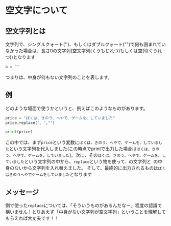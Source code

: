 # 空文字について
## 空文字列とは
文字列で、シングルクォート('')、もしくはダブルクォート("")で何も囲まれていなかった場合は、長さ0の文字列(空文字列(くうもじれつ)もしくは空列(くうれつ))となります
```python
a = ""
```
つまりは、中身が何もない文字列のことを表します。
## 例
どのような場面で使うかというと、例えばこのようなものがあります。
```python
price = "ぼくは、きのう、へやで、ゲームを、していました"
price.replace("、","")

print(price)
```
この中では、まず`price`という変数に`ぼくは、きのう、へやで、ゲームを、していました`という文字列を代入しました(この時点でprintで出力した場合は`ぼくは、きのう、へやで、ゲームを、していました`)。次に、その`ぼくは、きのう、へやで、ゲームを、していました`という文字列の中から、`replace`という物を使って`、`の文字列と` `の中身のないから文字列を入れ替えました。
そして、最終的に出力されるものは`ぼくはきのうへやでゲームをしていました`となります
## メッセージ
例で使った`replace`については、「そういうものがあるんだなー」程度の認識で構いません！とりあえず「中身がない文字列が空文字列」ということを理解してもらえれば大丈夫です！！